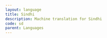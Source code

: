 ```yaml
---
layout: language
title: Sindhi
description: Machine translation for Sindhi
code: sd
parent: Languages
---
```

